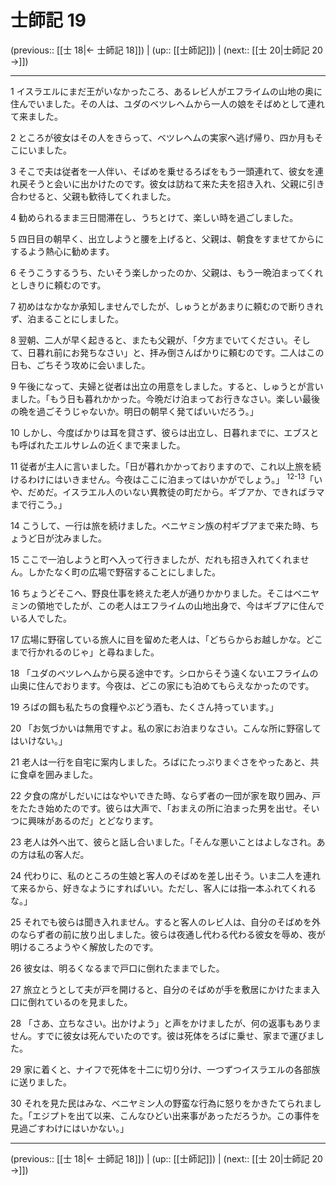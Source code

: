 # 士師記 19

(previous:: [[士 18|← 士師記 18]]) | (up:: [[士師記]]) | (next:: [[士 20|士師記 20 →]])

***




1 
イスラエルにまだ王がいなかったころ、あるレビ人がエフライムの山地の奥に住んでいました。その人は、ユダのベツレヘムから一人の娘をそばめとして連れて来ました。 



2 
ところが彼女はその人をきらって、ベツレヘムの実家へ逃げ帰り、四か月もそこにいました。 



3 
そこで夫は従者を一人伴い、そばめを乗せるろばをもう一頭連れて、彼女を連れ戻そうと会いに出かけたのです。彼女は訪ねて来た夫を招き入れ、父親に引き合わせると、父親も歓待してくれました。 



4 
勧められるまま三日間滞在し、うちとけて、楽しい時を過ごしました。 



5 
四日目の朝早く、出立しようと腰を上げると、父親は、朝食をすませてからにするよう熱心に勧めます。 



6 
そうこうするうち、たいそう楽しかったのか、父親は、もう一晩泊まってくれとしきりに頼むのです。 



7 
初めはなかなか承知しませんでしたが、しゅうとがあまりに頼むので断りきれず、泊まることにしました。 



8 
翌朝、二人が早く起きると、またも父親が、「夕方までいてください。そして、日暮れ前にお発ちなさい」と、拝み倒さんばかりに頼むのです。二人はこの日も、ごちそう攻めに会いました。 



9 
午後になって、夫婦と従者は出立の用意をしました。すると、しゅうとが言いました。「もう日も暮れかかった。今晩だけ泊まってお行きなさい。楽しい最後の晩を過ごそうじゃないか。明日の朝早く発てばいいだろう。」 



10 
しかし、今度ばかりは耳を貸さず、彼らは出立し、日暮れまでに、エブスとも呼ばれたエルサレムの近くまで来ました。 



11 
従者が主人に言いました。「日が暮れかかっておりますので、これ以上旅を続けるわけにはいきません。今夜はここに泊まってはいかがでしょう。」 <sup class="versenum">12-13</sup>「いや、だめだ。イスラエル人のいない異教徒の町だから。ギブアか、できればラマまで行こう。」 



14 
こうして、一行は旅を続けました。ベニヤミン族の村ギブアまで来た時、ちょうど日が沈みました。 



15 
ここで一泊しようと町へ入って行きましたが、だれも招き入れてくれません。しかたなく町の広場で野宿することにしました。 



16 
ちょうどそこへ、野良仕事を終えた老人が通りかかりました。そこはベニヤミンの領地でしたが、この老人はエフライムの山地出身で、今はギブアに住んでいる人でした。 



17 
広場に野宿している旅人に目を留めた老人は、「どちらからお越しかな。どこまで行かれるのじゃ」と尋ねました。 



18 
「ユダのベツレヘムから戻る途中です。シロからそう遠くないエフライムの山奥に住んでおります。今夜は、どこの家にも泊めてもらえなかったのです。 



19 
ろばの餌も私たちの食糧やぶどう酒も、たくさん持っています。」 



20 
「お気づかいは無用ですよ。私の家にお泊まりなさい。こんな所に野宿してはいけない。」 



21 
老人は一行を自宅に案内しました。ろばにたっぷりまぐさをやったあと、共に食卓を囲みました。 



22 
夕食の席がしだいにはなやいできた時、ならず者の一団が家を取り囲み、戸をたたき始めたのです。彼らは大声で、「おまえの所に泊まった男を出せ。そいつに興味があるのだ」とどなります。 



23 
老人は外へ出て、彼らと話し合いました。「そんな悪いことはよしなされ。あの方は私の客人だ。 



24 
代わりに、私のところの生娘と客人のそばめを差し出そう。いま二人を連れて来るから、好きなようにすればいい。ただし、客人には指一本ふれてくれるな。」 



25 
それでも彼らは聞き入れません。すると客人のレビ人は、自分のそばめを外のならず者の前に放り出しました。彼らは夜通し代わる代わる彼女を辱め、夜が明けるころようやく解放したのです。 



26 
彼女は、明るくなるまで戸口に倒れたままでした。 



27 
旅立とうとして夫が戸を開けると、自分のそばめが手を敷居にかけたまま入口に倒れているのを見ました。 



28 
「さあ、立ちなさい。出かけよう」と声をかけましたが、何の返事もありません。すでに彼女は死んでいたのです。彼は死体をろばに乗せ、家まで運びました。 



29 
家に着くと、ナイフで死体を十二に切り分け、一つずつイスラエルの各部族に送りました。 



30 
それを見た民はみな、ベニヤミン人の野蛮な行為に怒りをかきたてられました。「エジプトを出て以来、こんなひどい出来事があっただろうか。この事件を見過ごすわけにはいかない。」

***

(previous:: [[士 18|← 士師記 18]]) | (up:: [[士師記]]) | (next:: [[士 20|士師記 20 →]])
